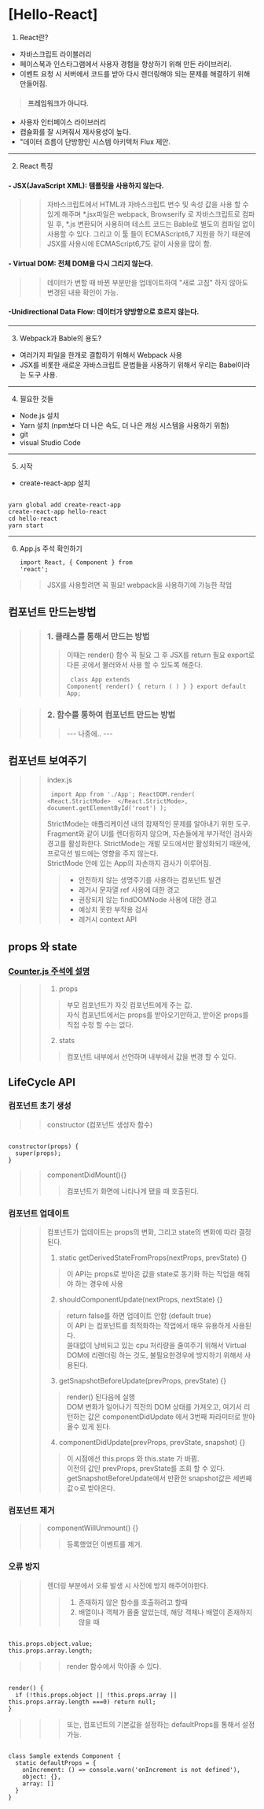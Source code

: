 # [Hello-React]

1. React란?
- 자바스크립트 라이블러리
- 페이스북과 인스타그램에서 사용자 경험을 향상하기 위해 만든 라이브러리.
- 이벤트 요청 시 서버에서 코드를 받아 다시 렌더링해야 되는 문제를 해결하기 위해 만들어짐.
 > #### 프레임워크가 아니다.
 - 사용자 인터페이스 라이브러리
 - 캡슐화를 잘 시켜줘서 재사용성이 높다.
 - "데이터 흐름이 단방향인 시스템 아키텍처 Flux 제안.
 
 <hr>
 
 2. React 특징
 #### - JSX(JavaScript XML): 템플릿을 사용하지 않는다.
 >> 자바스크립트에서 HTML과 자바스크립트 변수 및 속성 값을 사용 할 수 있게 해주며 *.jsx파일은 webpack, Browserify 로 자바스크립트로 컴파일 후, *.js 변환되어 사용하며 테스트 코드는 Bable로 별도의 컴파일 없이 사용할 수 있다. 그리고 이 툴 들이 ECMAScript6,7 지원을 하기 때문에 JSX를 사용시에 ECMAScript6,7도 같이 사용을 많이 함.

#### - Virtual DOM: 전체 DOM을 다시 그리지 않는다.
>> 데이터가 변할 때 바뀐 부분만을 업데이트하여 "새로 고침" 하지 않아도 변경된 내용 확인이 가능.

#### -Unidirectional Data Flow: 데이터가 양방향으로 흐르지 않는다.

<hr>

3. Webpack과 Bable의 용도?
- 여러가지 파일을 한개로 결합하기 위해서 Webpack 사용
- JSX를 비롯한 새로운 자바스크립트 문법들을 사용하기 위해서 우리는 Babel이라는 도구 사용.

<hr>

4. 필요한 것들
- Node.js 설치 
- Yarn 설치 (npm보다 더 나은 속도, 더 나은 캐싱 시스템을 사용하기 위함)
- git
- visual Studio Code

<hr>

5. 시작
- create-react-app 설치
<pre><code>
yarn global add create-react-app
create-react-app hello-react
cd hello-react
yarn start
</code></pre>

<hr>

6. App.js 주석 확인하기
<code><pre>import React, { Component } from 'react'; </pre></code>
>> JSX를 사용할려면 꼭 필요!
>> webpack을 사용하기에 가능한 작업

## 컴포넌트 만드는방법
>> ### 1. 클래스를 통해서 만드는 방법
>>> 이때는 render() 함수 꼭 필요 그 후 JSX를 return 필요
>>> export로 다른 곳에서 불러와서 사용 할 수 있도록 해준다.
<code><pre> 
class App extends Component{
       render() {
          return (
          )
       }
}
export default App;
</pre></code>

>> ### 2. 함수를 통하여 컴포넌트 만드는 방법
>>> --- 나중에.. ---

## 컴포넌트 보여주기
>> index.js
<code><pre>
import App from './App';
ReactDOM.render(
  <React.StrictMode>
    <App />
  </React.StrictMode>,
  document.getElementById('root')
);
</pre></code>
>> StrictMode는 애플리케이션 내의 잠재적인 문제를 알아내기 위한 도구.
>> Fragment와 같이 UI를 렌더링하지 않으며, 자손들에게 부가적인 검사와 경고를 활성화한다.
>> StrictMode는 개발 모드에서만 활성화되기 때문에, 프로덕션 빌드에는 영향을 주지 않는다.   
>> StrictMode 안에 있는 App의 자손까지 검사가 이루어짐.
>>> - 안전하지 않는 생명주기를 사용하는 컴포넌트 발견
>>> - 레거시 문자열 ref 사용에 대한 경고
>>> - 권장되지 않는 findDOMNode 사용에 대한 경고
>>> - 예상치 못한 부작용 검사
>>> - 레거시 context API 

## props 와 state
### [Counter.js 주석에 설명][counter]
[counter]: https://github.com/saseungmin/react/blob/master/src/Counter.js "counter.js"
>> 1. props
>>> 부모 컴포넌트가 자깃 컴포넌트에게 주는 값.   
>>> 자식 컴포넌트에서는 props를 받아오기만하고, 받아온 props를 직접 수정 할 수는 없다.
>> 2. stats
>>> 컴포넌트 내부에서 선언하며 내부에서 값을 변경 할 수 있다.

## LifeCycle API
### 컴포넌트 초기 생성
>> constructor (컴포넌트 생성자 함수)

<pre><code>
constructor(props) {
  super(props);
}
</code></pre>

>> componentDidMount(){}
>>> 컴포넌트가 화면에 나타나게 됐을 때 호출된다.

### 컴포넌트 업데이트
>> 컴포넌트가 업데이트는 props의 변화, 그리고 state의 변화에 따라 결정된다.
>> 1. static getDerivedStateFromProps(nextProps, prevState) {}
>>> 이 API는 props로 받아온 값을 state로 동기화 하는 작업을 해줘야 하는 경우에 사용   
>> 2. shouldComponentUpdate(nextProps, nextState) {}
>>> return false를 하면 업데이트 안함 (default true)   
>>> 이 API 는 컴포넌트를 최적화하는 작업에서 매우 유용하게 사용된다.   
>>> 쓸대없이 낭비되고 있는 cpu 처리량을 줄여주기 위해서 Virtual DOM에 리렌더링 하는 것도, 불필요한경우에 방지하기 위해서 사용된다.   
>> 3. getSnapshotBeforeUpdate(prevProps, prevState) {}
>>> render() 된다음에 실행   
>>> DOM 변화가 일어나기 직전의 DOM 상태를 가져오고, 여기서 리턴하는 값은 componentDidUpdate 에서 3번째 파라미터로 받아올수 있게 된다.   
>> 4. componentDidUpdate(prevProps, prevState, snapshot) {}
>>> 이 시점에선 this.props 와 this.state 가 바뀜.   
>>> 이전의 값인 prevProps, prevState를 조회 할 수 있다.   
>>> getSnapshotBeforeUpdate에서 반환한 snapshot값은 세번째 값ㅇ로 받아온다.
### 컴포넌트 제거
>> componentWillUnmount() {}
>>> 등록했었던 이벤트를 제거.

### 오류 방지
>> 렌더링 부분에서 오류 발생 시 사전에 방지 해주어야한다.
>>> 1. 존재하지 않은 함수를 호출하려고 할때
>>> 2. 배열이나 객체가 올줄 알았는데, 해당 객체나 배열이 존재하지 않을 때
<pre><code>
this.props.object.value;
this.props.array.length;
</code></pre>
>>> render 함수에서 막아줄 수 있다.
<pre><code>
render() {
  if (!this.props.object || !this.props.array || this.props.array.length ===0) return null;
}
</code></pre>
>>> 또는, 컴포넌트의 기본값을 설정하는 defaultProps를 통해서 설정가능.
<pre><code>
class Sample extends Component {
  static defaultProps = {
    onIncrement: () => console.warn('onIncrement is not defined'),
    object: {},
    array: []
  }
}
</code></pre>
